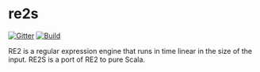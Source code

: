 # re2s

[![Gitter](https://badges.gitter.im/scala-native/re2s.svg)](https://gitter.im/scala-native/re2s)
[![Build](https://api.travis-ci.org/scala-native/re2s.svg?branch=master)](https://travis-ci.org/scala-native/re2s)

RE2 is a regular expression engine that runs in time linear in the size of the input. RE2S is a port of RE2 to pure Scala.


